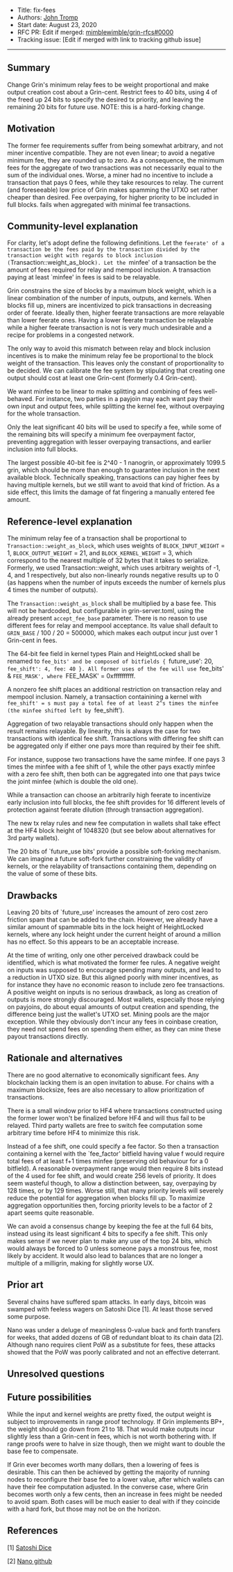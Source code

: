 - Title: fix-fees
- Authors: [John Tromp](mailto:john.tromp@gmail.com)
- Start date: August 23, 2020
- RFC PR: Edit if merged: [mimblewimble/grin-rfcs#0000](https://github.com/mimblewimble/grin-rfcs/pull/0000)
- Tracking issue: [Edit if merged with link to tracking github issue]

---

## Summary
[summary]: #summary

Change Grin's minimum relay fees to be weight proportional and make output creation cost about a Grin-cent.
Restrict fees to 40 bits, using 4 of the freed up 24 bits to specify the desired tx priority,
and leaving the remaining 20 bits for future use.
NOTE: this is a hard-forking change.

## Motivation
[motivation]: #motivation

The former fee requirements suffer from being somewhat arbitrary, and not miner incentive compatible.
They are not even linear; to avoid a negative minimum fee, they are rounded up to zero.
As a consequence, the minimum fees for the aggregate of two
transactions was not necessarily equal to the sum of the individual ones.
Worse, a miner had no incentive to include a transaction that pays 0 fees, while they take resources to relay.
The current (and foreseeable) low price of Grin makes spamming the UTXO set rather cheaper than desired.
Fee overpaying, for higher priority to be included in full blocks. fails when aggregated with minimal fee transactions.

## Community-level explanation
[community-level-explanation]: #community-level-explanation

For clarity, let's adopt define the following definitions. Let the `feerate' of
a transaction be the fees paid by the transaction divided by the transaction
weight with regards to block inclusion (`Transaction::weight_as_block`).
Let the `minfee' of a transaction be the amount of fees required for relay and mempool inclusion.
A transaction paying at least `minfee' in fees is said to be relayable.

Grin constrains the size of blocks by a maximum block weight, which is a linear
combination of the number of inputs, outputs, and kernels.  When blocks fill
up, miners are incentivized to pick transactions in decreasing order of feerate.
Ideally then, higher feerate transactions are more relayable than lower feerate ones.
Having a lower feerate transaction be relayable while a higher feerate transaction is not
is very much undesirable and a recipe for problems in a congested network.

The only way to avoid this mismatch between relay and block inclusion incentives
is to make the minimum relay fee be proportional to the block weight of the
transaction. This leaves only the constant of proportionality to be decided.
We can calibrate the fee system by stipulating that creating one output should
cost at least one Grin-cent (formerly 0.4 Grin-cent).

We want minfee to be linear to make splitting and combining of fees well-behaved.
For instance, two parties in a payjoin may each want pay their own input and output fees,
while splitting the kernel fee, without overpaying for the whole transaction.

Only the leat significant 40 bits will be used to specify a fee, while
some of the remaining bits will specify a minimum fee overpayment factor,
preventing aggregation with lesser overpaying transactions, and earlier inclusion into full blocks.

The largest possible 40-bit fee is 2^40 - 1 nanogrin, or approximately 1099.5 grin,
which should be more than enough to guarantee inclusion in the next available block.
Technically speaking, transactions can pay higher fees by having multiple kernels,
but we still want to avoid that kind of friction.
As a side effect, this limits the damage of fat fingering a manually entered fee amount.

## Reference-level explanation
[reference-level-explanation]: #reference-level-explanation

The minimum relay fee of a transaction shall be proportional to `Transaction::weight_as_block`,
which uses weights of `BLOCK_INPUT_WEIGHT` = 1, `BLOCK_OUTPUT_WEIGHT` = 21, and `BLOCK_KERNEL_WEIGHT` = 3,
which correspond to the nearest multiple of 32 bytes that it takes to serialize.
Formerly, we used Transaction::weight,
which uses arbitrary weights of -1, 4, and 1 respectively, but also non-linearly rounds negative results up to 0
(as happens when the number of inputs exceeds the number of kernels plus 4 times the number of outputs).

The `Transaction::weight_as_block` shall be multiplied by a base fee.
This will not be hardcoded, but configurable in grin-server.toml,
using the already present `accept_fee_base` parameter.
There is no reason to use different fees for relay and mempool acceptance.
Its value shall default to `GRIN_BASE` / 100 / 20 = 500000, which makes each output
incur just over 1 Grin-cent in fees.

The 64-bit fee field in kernel types Plain and HeightLocked shall be renamed to `fee_bits' and be composed of bitfields
{ `future_use': 20, `fee_shift': 4, fee: 40 }. All former uses of the fee will use `fee_bits' & `FEE_MASK',
where `FEE_MASK' = 0xffffffffff.

A nonzero fee shift places an additional restriction on transaction relay and mempool inclusion.
Namely, a transaction containining a kernel with `fee_shift' = s must pay a total fee
of at least 2^s times the minfee (the minfee shifted left by `fee_shift').

Aggregation of two relayable transactions should only happen when the result remains relayable.
By linearity, this is always the case for two transactions with identical fee shift.
Transactions with differing fee shift can be aggregated only if either one pays more
than required by their fee shift.

For instance, suppose two transactions have the same minfee. If one pays 3 times the minfee with a fee shift of 1,
while the other pays exactly minfee with a zero fee shift,
then both can be aggregated into one that pays twice the joint minfee (which is double the old one).

While a transaction can choose an arbitrarily high feerate to incentivize early inclusion into full blocks,
the fee shift provides for 16 different levels of protection against feerate dilution (through transaction aggregation).

The new tx relay rules and new fee computation in wallets shall take effect at
the HF4 block height of 1048320 (but see below about alternatives for 3rd party wallets).

The 20 bits of `future_use bits' provide a possible soft-forking mechanism.
We can imagine a future soft-fork further constraining the validity of kernels,
or the relayability of transactions containing them, depending on the value of some of these bits.

## Drawbacks
[drawbacks]: #drawbacks

Leaving 20 bits of `future_use' increases the amount of zero cost zero friction
spam that can be added to the chain.  However, we already have a similar amount
of spammable bits in the lock height of HeightLocked kernels, where any lock
height under the current height of around a million has no effect.
So this appears to be an acceptable increase.

At the time of writing, only one other perceived drawback could be identified, which is what motivated the former fee rules.
A negative weight on inputs was supposed to encourage spending many outputs, and lead to a reduction in UTXO size.
But this aligned poorly with miner incentives, as for instance they have no economic reason to include zero fee transactions.
A positive weight on inputs is no serious drawback, as long as creation of outputs is more strongly discouraged.
Most wallets, especially those relying on payjoins, do about equal amounts of output creation and spending,
the difference being just the wallet's UTXO set. 
Mining pools are the major exception. While they obviously don't incur any fees in coinbase creation, they need not
spend fees on spending them either, as they can mine these payout transactions directly.

## Rationale and alternatives
[rationale-and-alternatives]: #rationale-and-alternatives

There are no good alternative to economically significant fees. Any blockchain lacking them is an open invitation to abuse.
For chains with a maximum blocksize, fees are also necessary to allow prioritization of transactions.

There is a small window prior to HF4 where transactions constructed using the former lower won't be finalized before HF4 and will thus fail to be relayed. Third party wallets are free to switch fee computation some arbitrary time before HF4 to minimize this risk.

Instead of a fee shift, one could specify a fee factor.
So then a transaction containing a kernel with the `fee_factor' bitfield having value f would require total fees
of at least f+1 times minfee (preserving old behaviour for a 0 bitfield).
A reasonable overpayment range would then require 8 bits instead of the 4 used for fee
shift, and would create 256 levels of priority. It does seem
wasteful though, to allow a distinction between, say, overpaying by 128 times,
or by 129 times.
Worse still, that many priority levels will severely reduce the potential for aggregation when blocks fill up.
To maximize aggregation opportunities then, forcing priority levels to be a factor of 2 apart seems quite reasonable.

We can avoid a consensus change by keeping the fee at the full 64 bits,
instead using its least significant 4 bits to specify a fee shift.
This only makes sense if we never plan to make any use of the top 24 bits, which would always be forced to 0
unless someone pays a monstrous fee, most likely by accident.
It would also lead to balances that are no longer a multiple of a milligrin, making for slightly worse UX.

## Prior art
Several chains have suffered spam attacks. In early days, bitcoin was swamped with feeless wagers on Satoshi Dice [1].
At least those served some purpose.

Nano was under a deluge of meaningless 0-value back and forth transfers for weeks,
that added dozens of GB of redundant bloat to its chain data [2]. Although nano requires client PoW as a substitute for fees,
these attacks showed that the PoW was poorly calibrated and not an effective deterrant.


## Unresolved questions
[unresolved-questions]: #unresolved-questions

## Future possibilities
[future-possibilities]: #future-possibilities

While the input and kernel weights are pretty fixed, the output weight is subject to improvements in range proof technology.
If Grin implements BP+, the weight should go down from 21 to 18. That would make outputs incur slightly less than a Grin-cent in fees,
which is not worth bothering with. If range proofs were to halve in size though, then we might want to double the base fee to compensate.

If Grin ever becomes worth many dollars, then a lowering of fees is desirable.
This can then be achieved by getting the majority of running nodes to reconfigure their base fee to a lower value,
after which wallets can have their fee computation adjusted.
In the converse case, where Grin becomes worth only a few cents, then an increase in fees might be needed to avoid spam.
Both cases will be much easier to deal with if they coincide with a hard fork, but those may not be on the horizon.

## References
[references]: #references

[1] [Satoshi Dice](https://en.bitcoin.it/wiki/Satoshi_Dice)

[2] [Nano github](https://github.com/nanocurrency/nano-node/issues/1883)
